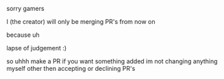 sorry gamers

I (the creator) will only be merging PR's from now on

because
uh

lapse of judgement
:)







so uhhh
make a PR if you want something added
im not changing anything myself other then accepting or declining PR's
